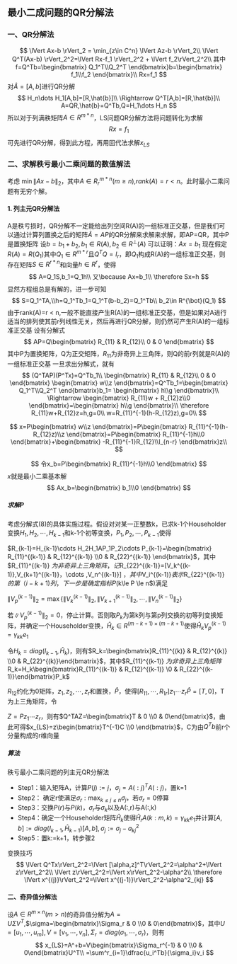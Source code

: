 ## 最小二成问题的QR分解法

### 一、QR分解法
$$
\lVert Ax-b \rVert_2 = \min_{z\in C^n} \lVert Az-b \rVert_2\\
\lVert Q^T(Ax-b) \rVert_2^2=\lVert Rx-f_1 \rVert_2^2 + \lVert f_2\rVert_2^2\\
其中 f=Q^Tb=\begin{bmatrix}
    Q_1^T\\Q_2^T
\end{bmatrix}b=\begin{bmatrix}
    f_1\\f_2
\end{bmatrix}\\
Rx=f_1
$$
对$\hat{A}=[A,b]$进行QR分解
$$
H_n\dots H_1[A,b]=[R,\hat{b}]\\
\Rightarrow Q^T[A,b]=[R,\hat{b}]\\
A=QR,\hat{b}=Q^Tb,Q=H_1\dots H_n
$$
所以对于列满秩矩阵$A\in R^{m*n}$，LS问题QR分解方法将问题转化为求解
$$
Rx=f_1
$$
可先进行QR分解，得到此方程，再用回代法求解$x_{LS}$

### 二、求解秩亏最小二乘问题的数值解法

考虑 $\min \lVert Ax-b\rVert_2$，其中$A\in R^{m*n}_r(m\ge n)$,$rank(A)=r<n$。此时最小二乘问题有无穷个解。
#### 1. 列主元QR分解法
A是秩亏损时，QR分解不一定能给出列空间R(A)的一组标准正交基，但是我们可以通过计算列置换之后的矩阵$\hat{A}=AP$的QR分解来求解来求解，即AP=QR，其中P是置换矩阵
设$b=b_1+b_2,b_1\in R(A),b_2\in R^{\bot}(A)$
可以证明：$Ax=b_1$
现在假定$R(A)=R(Q_1)$其中$Q_1\in R^{m*r}$且$Q^TQ=I_r$，即$Q_1$构成R(A)的一组标准正交基，则存在矩阵$S\in R^{r*n}$和向量$h\in R^r$，使得
$$
A=Q_1S,b_1=Q_1h\\
又\because Ax=b_1\\
\therefore Sx=h
$$
显然方程组总是有解的，进一步可知
$$
S=Q_1^TA,\\h=Q_1^Tb_1=Q_1^T(b-b_2)=Q_1^Tb\\
    b_2\in R^{\bot}(Q_1)
$$
由于rank(A)=r < n,一般不能直接产生R(A)的一组标准正交基，但是如果对A进行适当的排列使其前r列线性无关，然后再进行QR分解，则仍然可产生R(A)的一组标准正交基
设有分解式
$$
    AP=Q\begin{bmatrix}
        R_{11} & R_{12}\\
        0 & 0
    \end{bmatrix}
$$
其中P为置换矩阵，Q为正交矩阵，$R_{11}$为非奇异上三角阵，则Q的前r列就是R(A)的一组标准正交基
一旦求出分解式，就有
$$
(Q^TAP)(P^Tx)=Q^Tb_1\\
    \begin{bmatrix}
        R_{11} & R_{12}\\
        0 & 0
    \end{bmatrix}
    \begin{bmatrix}
        w\\z
    \end{bmatrix}=Q^Tb_1=\begin{bmatrix}
       Q_1^T\\Q_2^T
    \end{bmatrix}b_1=
    \begin{bmatrix}
        h\\g
    \end{bmatrix}\\
    \Rightarrow
    \begin{bmatrix}
        R_{11}w + R_{12}z\\0
    \end{bmatrix}=\begin{bmatrix}
        h\\g
    \end{bmatrix}\\
    \therefore R_{11}w+R_{12}z=h,g=0\\
    w=R_{11}^{-1}(h-R_{12}z),g=0\\
$$

$$
x=P\begin{bmatrix}
        w\\z
    \end{bmatrix}=P\begin{bmatrix}
        R_{11}^{-1}(h-R_{12}z)\\z
    \end{bmatrix}=P\begin{bmatrix}
         R_{11}^{-1}h\\0
    \end{bmatrix}+\begin{bmatrix}
         -R_{11}^{-1}R_{12}\\I_{n-r}
    \end{bmatrix}z\\
$$

$$
令x_b=P\begin{bmatrix}
         R_{11}^{-1}h\\0
    \end{bmatrix}
$$
$x$就是最小二乘基本解
$$
    Ax_b=\begin{bmatrix}
        b_1\\0
    \end{bmatrix}
$$

##### 求解P

考虑分解式(8)的具体实施过程。假设对对某一正整数k，已求k-1个Householder变换$H_1,H_2,\cdots ,H_{k-1}$和k-1个初等变换，$P_1,P_2,\cdots,P_{k-1}$使得

$R_{k-1}=H_{k-1}\cdots H_2H_1AP_1P_2\cdots P_{k-1}=\begin{bmatrix}
         R_{11}^{(k-1)} & R_{12}^{(k-1)} \\0 & R_{22}^{(k-1)} 
    \end{bmatrix}$，其中$R_{11}^{(k-1)} $为非奇异上三角矩阵，记$R_{22}^{(k-1)}=[V_k^{(k-1)},V_{k+1}^{(k-1)}，\cdots ,V_n^{(k-1)}] $，其中$V_i^{(k-1)}$表示$R_{22}^{(k-1)}$的第（i-k+1)列，下一步是确定指标P($k\le P \le n$)满足

$\lVert V_p^{(k-1)}\rVert_2=\max \{\lVert V_k^{(k-1)}\rVert_2,\lVert V_{k+1}^{(k-1)}\rVert_2,\cdots,\lVert V_ n^{(k-1)}\rVert_2\}$

若$\lVert V_p^{(k-1)}\rVert_2=0$，停止计算。否则取$P_k$为第k列与第p列交换的初等列变换矩阵，并确定一个Householder变换，$\hat{H}_k\in R^{(m-k+1)\times (m-k+1)}$使得$\hat{H}_kV_p^{(k-1)}=\gamma_{kk}e_1$

令$H_k=diag(I_{k-1},\hat{H}_k)$，则有$R_k=\begin{bmatrix}R_{11}^{(k)} & R_{12}^{(k)} \\0 & R_{22}^{(k)}\end{bmatrix}$，其中$R_{11}^{(k-1)} $为非奇异上三角矩阵$R_k=H_k\begin{bmatrix}R_{11}^{(k-1)} & R_{12}^{(k-1)} \\0 & R_{22}^{(k-1)}\end{bmatrix}P_k$

$R_{12}$约化为0矩阵，$z_1,z_2,\cdots,z_r$和置换，$\hat{P}$，使得$[R_{11},\cdots,R_{1r}]z_1\cdots z_r\hat{P}=[T,0]$，T为上三角矩阵，令

$Z=Pz_1\cdots z_r$，则有$Q^TAZ=\begin{bmatrix}T & 0 \\0 & 0\end{bmatrix}$，由此可得$x_{LS}=z\begin{bmatrix}T^{-1}C \\0 \end{bmatrix}$，C为由$Q^Tb$前r个分量构成的r维向量

##### 算法

秩亏最小二乘问题的列主元QR分解法

- Step1：输入矩阵A，计算$P(j):=j，\sigma_j=A(:j)^TA(:j)$，置k=1
- Step2： 确定r使满足$\sigma_r:\max_{k\le j\le n}\sigma_j$，若$\sigma_r=0$停算
- Step3：交换$P(r)$与$P(k)$，$\sigma_r$与$\sigma_k$以及A(:,r)与A(:,k)
- Step4：确定一个Householder矩阵$\hat{H}_k$使得$\hat{H}_rA(k:m,k)=\gamma_{kk}e_1$并计算$[A,b]:=diag(I_{k-1},\hat{H}_{k-1})[A,b],\sigma_j:=\sigma_j-a_{kj}^2$
- Step5：置k:=k+1，转步骤2

变换技巧
$$
\lVert Q^Tx\rVert_2^2=\lVert [\alpha,z]^T\rVert_2^2=\alpha^2+\lVert z\rVert_2^2\\
\lVert z\rVert_2^2=\lVert x\rVert_2^2-\alpha^2\\
\therefore \lVert x^{(j)}\rVert_2^2=\lVert x^{(j-1)}\rVert_2^2-\alpha^2_{kj}
$$

#### 二、奇异值分解法

设$A\in R^{m\times n}(m>n)$的奇异值分解为$A=U\Sigma V^T$,$\sigma=\begin{bmatrix}\Sigma_r & 0 \\0 & 0\end{bmatrix}$，其中$U=[u_1,\cdots,u_m],V=[v_1,\cdots,v_n],\Sigma_r=diag(\sigma_1,\cdots,\sigma_r)$，则有
$$
x_{LS}=A^+b=V\begin{bmatrix}\Sigma_r^{-1} & 0 \\0 & 0\end{bmatrix}U^T\\
=\sum^r_{i=1}\dfrac{u_i^Tb}{\sigma_i}v_i
$$
